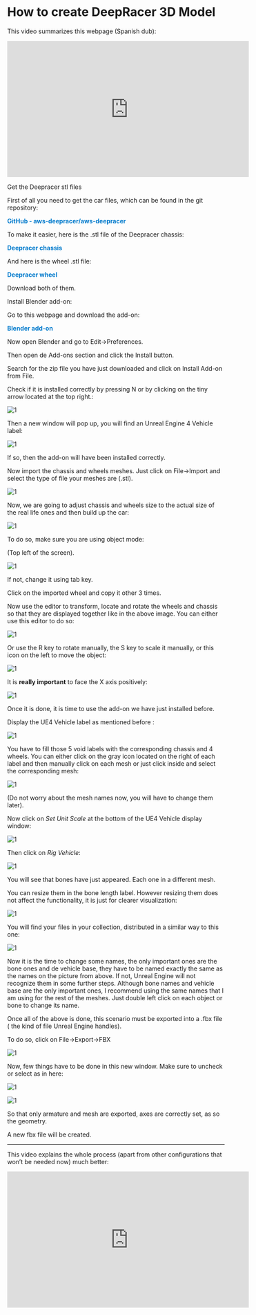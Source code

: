 # How to create DeepRacer 3D Model


This video summarizes this webpage (Spanish dub):

<iframe width="560" height="315" 
src="https://www.youtube.com/embed/-P1rRYNXsuY" 
frameborder="0" allowfullscreen></iframe>


Get the Deepracer stl files

First of all you need to get the car files, which can be found in the git repository:

<a href="https://github.com/aws-deepracer/aws-deepracer" target="_blank" style="font-weight:bold; color:#007acc; text-decoration:none;">
  GitHub - aws-deepracer/aws-deepracer
</a>

To make it easier, here is the .stl file of the Deepracer chassis:

<a href="https://github.com/aws-deepracer/aws-deepracer/blob/main/deepracer_description/meshes/chassis.STL" target="_blank" style="font-weight:bold; color:#007acc; text-decoration:none;">
  Deepracer chassis
</a>


And here is the wheel .stl file:

<a href="https://github.com/aws-deepracer/aws-deepracer/blob/main/deepracer_description/meshes/right_front_wheel.STL" target="_blank" style="font-weight:bold; color:#007acc; text-decoration:none;">
  Deepracer wheel
</a>



Download both of them.

Install Blender add-on:

Go to this webpage and download the add-on:

<a href="
https://continuebreak.com/creations/ue4-vehicle-rigging-addon-blender/" target="_blank" style="font-weight:bold; color:#007acc; text-decoration:none;">
  Blender add-on
</a>


Now open Blender and go to Edit→Preferences. 

Then open de Add-ons section and click the Install button.

Search for the zip file you have just downloaded and click on Install Add-on from File.

Check if it is installed correctly by pressing N or by clicking on the tiny arrow located at the top right.:

![1](images/16.png)

Then a new window will pop up, you will find an Unreal Engine 4 Vehicle label:

![1](images/17.png)

If so, then the add-on will have been installed correctly.

Now import the chassis and wheels meshes. Just click on File→Import and select the type of file your meshes are (.stl).

![1](images/18.png)

Now, we are going to adjust chassis and wheels size to the actual size of the real life ones and then build up the car:

![1](images/19.png)

To do so, make sure you are using object mode:

(Top left of the screen).

![1](images/20.png)

If not, change it using tab key.

Click on the imported wheel and copy it other 3 times.

Now use the editor to transform, locate and rotate the wheels and chassis so that they are displayed together like in the above image. You can either use this editor to do so:

![1](images/21.png)

Or use the R key to rotate manually, the S key to scale it manually, or this icon on the left to move the object:

![1](images/22.png)

It is **really important** to face the X axis positively:

![1](images/23.png)

Once it is done, it is time to use the add-on we have just installed before.

Display the UE4 Vehicle label as mentioned before :

![1](images/24.png)

You have to fill those 5 void labels with the corresponding chassis and 4 wheels. You can either click on the gray  icon located on the right of each label and then manually click on each mesh or just click inside and select the corresponding mesh:  

![1](images/25.png)

(Do not worry about the mesh names now, you will have to change them later).

Now click on *Set Unit Scale*  at the bottom of the UE4 Vehicle display window:

![1](images/26.png)

Then click on *Rig Vehicle*:

![1](images/27.png)

You will see that bones have just appeared. Each one in a different mesh.

You can resize them in the bone length label. However resizing them does not affect the functionality, it is just for clearer visualization:

![1](images/28.png)

You will find your files in your collection, distributed in a similar way to this one:

 
![1](images/29.png)

Now it is the time to change some names, the only important ones are the bone ones and de vehicle base, they have to be named exactly the same as the names on the picture from above. If not, Unreal Engine will not recognize them in some further steps. Although bone names and vehicle base are the only important ones, I recommend using the same names that I am using for the rest of the meshes. Just double left click on each object or bone to change its name.

Once all of the above is done, this scenario must be exported into a .fbx file ( the kind of file Unreal Engine handles).

To do so, click on File→Export→FBX

![1](images/30.png)

Now, few things have to be done in this new window. Make sure to uncheck or select as in here:

![1](images/31.png)

![1](images/32.png)

So that only armature and mesh are exported, axes are correctly set, as so the geometry.

A new fbx file will be created.

---

This video explains the whole process (apart from other configurations that won’t be needed now) much better:


<iframe width="560" height="315" 
src="https://www.youtube.com/embed/laAs3lefrKY" 
frameborder="0" allowfullscreen></iframe>
